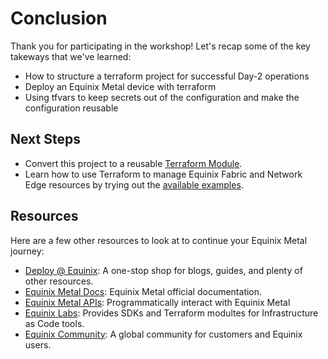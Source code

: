 <!-- See https://squidfunk.github.io/mkdocs-material/reference/ -->
# Conclusion

Thank you for participating in the workshop! Let's recap some of the key takeways that we've learned:

* How to structure a terraform project for successful Day-2 operations
* Deploy an Equinix Metal device with terraform
* Using tfvars to keep secrets out of the configuration and make the configuration reusable

## Next Steps

* Convert this project to a reusable [Terraform Module](https://github.com/equinix-labs/equinix-labs/blob/main/terraform-module-standards.md).
* Learn how to use Terraform to manage Equinix Fabric and Network Edge resources by trying out the [available examples](https://github.com/equinix/terraform-provider-equinix/tree/master/examples).

## Resources

Here are a few other resources to look at to continue your Equinix Metal journey:

* [Deploy @ Equinix](https://deploy.equinix.com): A one-stop shop for blogs, guides, and plenty of other resources.
* [Equinix Metal Docs](https://deploy.equinix.com/developers/docs/metal): Equinix Metal official documentation.
* [Equinix Metal APIs](https://deploy.equinix.com/developers/api/metal): Programmatically interact with Equinix Metal
* [Equinix Labs](https://github.com/equinix-labs): Provides SDKs and Terraform modultes for Infrastructure as Code tools.
* [Equinix Community](https://community.equinix.com): A global community for customers and Equinix users.
